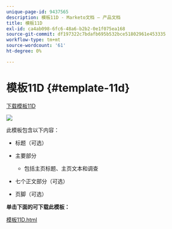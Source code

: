 ```yaml
---
unique-page-id: 9437565
description: 模板11D - Marketo文档 — 产品文档
title: 模板11D
exl-id: ca4ab098-6fc6-48a6-b2b2-0e1f075ea168
source-git-commit: df197322c7bdafb695b532bce51802961e453335
workflow-type: tm+mt
source-wordcount: '61'
ht-degree: 0%

---
```


# 模板11D {#template-11d}

[下载模板11D](https://experienceleague.adobe.com/landing/marketo/lp-templates/template-11d.html)

![](assets/template-11d.png)

此模板包含以下内容：

* 标题（可选）
* 主要部分

   * 包括主页标题、主页文本和调查

* 七个正文部分（可选）
* 页脚（可选）

**单击下面的可下载此模板：**

[模板11D.html](https://experienceleague.adobe.com/landing/marketo/lp-templates/template-11d.html)
